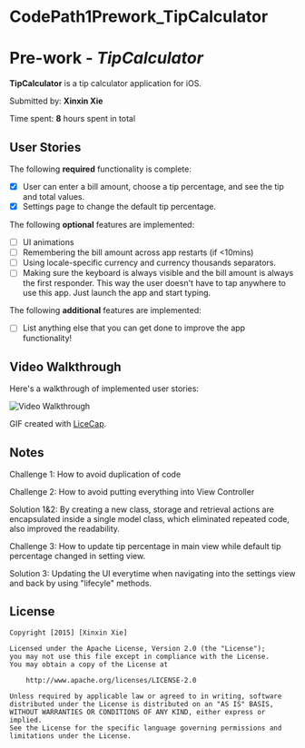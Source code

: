 # CodePath1Prework_TipCalculator
# Pre-work - *TipCalculator*

**TipCalculator** is a tip calculator application for iOS.

Submitted by: **Xinxin Xie**

Time spent: **8** hours spent in total

## User Stories

The following **required** functionality is complete:

* [X] User can enter a bill amount, choose a tip percentage, and see the tip and total values.
* [X] Settings page to change the default tip percentage.

The following **optional** features are implemented:
* [ ] UI animations
* [ ] Remembering the bill amount across app restarts (if <10mins)
* [ ] Using locale-specific currency and currency thousands separators.
* [ ] Making sure the keyboard is always visible and the bill amount is always the first responder. This way the user doesn't have to tap anywhere to use this app. Just launch the app and start typing.

The following **additional** features are implemented:

- [ ] List anything else that you can get done to improve the app functionality!

## Video Walkthrough 

Here's a walkthrough of implemented user stories:

<img src='https://raw.githubusercontent.com/CindyXie/CodePath1Prework_TipCalculator/master/Demo.gif' title='Video Walkthrough' width='' alt='Video Walkthrough' />

GIF created with [LiceCap](http://www.cockos.com/licecap/).

## Notes
Challenge 1: How to avoid duplication of code

Challenge 2: How to avoid putting everything into View Controller

Solution 1&2: By creating a new class, storage and retrieval actions are encapsulated inside a single model class, which eliminated repeated code, also improved the readability.

Challenge 3: How to update tip percentage in main view while default tip percentage changed in setting view.

Solution 3: Updating the UI everytime when navigating into the settings view and back by using "lifecyle" methods.


## License

    Copyright [2015] [Xinxin Xie]

    Licensed under the Apache License, Version 2.0 (the "License");
    you may not use this file except in compliance with the License.
    You may obtain a copy of the License at

        http://www.apache.org/licenses/LICENSE-2.0

    Unless required by applicable law or agreed to in writing, software
    distributed under the License is distributed on an "AS IS" BASIS,
    WITHOUT WARRANTIES OR CONDITIONS OF ANY KIND, either express or implied.
    See the License for the specific language governing permissions and
    limitations under the License.
